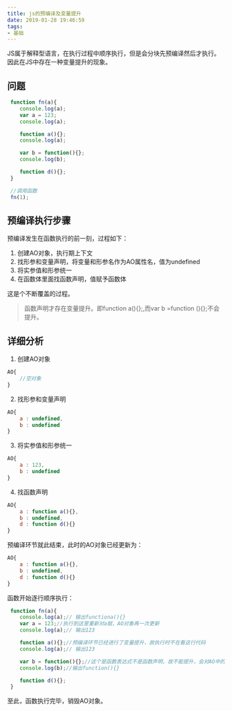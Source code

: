```yaml
---
title: js的预编译及变量提升
date: 2019-01-28 19:46:59
tags:
- 基础
---
```


JS属于解释型语言，在执行过程中顺序执行，但是会分块先预编译然后才执行。因此在JS中存在一种变量提升的现象。
<!-- more -->

## 问题

``` javascript
 function fn(a){
    console.log(a);
    var a = 123;
    console.log(a);

    function a(){};
    console.log(a);

    var b = function(){};
    console.log(b);

    function d(){};
 }

 //调用函数
 fn(1);

```

## 预编译执行步骤

预编译发生在函数执行的前一刻，过程如下：
1. 创建AO对象，执行期上下文
2. 找形参和变量声明，将变量和形参名作为AO属性名，值为undefined
3. 将实参值和形参统一
4. 在函数体里面找函数声明，值赋予函数体

这是个不断覆盖的过程。

> 函数声明才存在变量提升。即function a(){};,而var b =function (){};不会提升。

## 详细分析

1. 创建AO对象
``` javascript
AO{
    //空对象
}
```

2. 找形参和变量声明
``` javascript
AO{
    a : undefined,
    b : undefined
}
```

3. 将实参值和形参统一
``` javascript
AO{
    a : 123,
    b : undefined
}
```

4. 找函数声明
``` javascript
AO{
    a : function a(){},
    b : undefined,
    d : function d(){}
}
```

预编译环节就此结束，此时的AO对象已经更新为：
``` javascript
AO{
    a : function a(){},
    b : undefined,
    d : function d(){}
}
```

函数开始逐行顺序执行：
``` javascript
 function fn(a){
    console.log(a);// 输出functiona(){}
    var a = 123;//执行到这里重新对a赋，AO对象再一次更新
    console.log(a);// 输出123

    function a(){};//预编译环节已经进行了变量提升，故执行时不在看这行代码
    console.log(a);// 输出123

    var b = function(){};//这个是函数表达式不是函数声明，故不能提升，会对AO中的b重新赋值
    console.log(b);//输出function(){}

    function d(){};
 }
```

至此，函数执行完毕，销毁AO对象。
